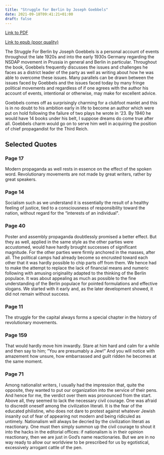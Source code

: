 ```yaml
---
title: "Struggle for Berlin by Joseph Goebbels"
date: 2021-09-18T09:41:21+01:00
draft: false
---
```


[Link to PDF](/rdk_website/books/struggle_for_berlin.pdf)

[Link to epub (poor quality)](/rdk_website/books/struggle_for_berlin.epub)

The Struggle For Berlin by Joseph Goebbels is a personal account of events throughout the late 1920s and into the
early 1930s Germany regarding the NSDAP movement in Prussia in general and Berlin in particular. Throughout the
book, Goebbels frequently discusses the issues and challenges he faces as a district leader of the party as well as
writing about how he was able to overcome these issues. Many parallels can be drawn between the issues faced
by Goebbels and the issues faced today by many fringe political movements and regardless of if one agrees with
the author his account of events, intentional or otherwise, may make for excellent advice.

Goebbels comes off as surprisingly charming for a clubfoot manlet and this is in no doubt to his ambition early in
life to become an author which were put on hold following the failure of two plays he wrote in ‘23. By 1940 he
would have 14 books under his belt, I suppose dreams do come true after all. Goebbels charm would go on to
serve him well in acquiring the position of chief propagandist for the Third Reich.

## Selected Quotes

### Page 17
Modern propaganda as well rests in essence on the effect of the spoken word. Revolutionary movements are not
made by great writers, rather by great speakers.

### Page 14
Socialism such as we understand it is essentially the result of a healthy feeling of justice, tied to a consciousness of
responsibility toward the nation, without regard for the “interests of an individual".

### Page 40
Poster and assembly propaganda doubtlessly promised a better effect. But they as well, applied in the same style
as the other parties were accustomed, would have hardly brought successes of significant magnitude. For the
other parties were firmly anchored in the masses, after all. The political camps had already become so encrusted
toward each other that it was hardly possible to chip parts off from them. We hence had to make the attempt to
replace the lack of financial means and numeric following with amusing originality adapted to the thinking of the
Berlin populace. It was about appealing as much as possible to the fine understanding of the Berlin populace for
pointed formulations and effective slogans. We started with it early and, as the later development showed, it did
not remain without success.

### Page 11
The struggle for the capital always forms a special chapter in the history of revolutionary movements.

### Page 159
That would hardly move him inwardly. Stare at him hard and calm for a while and then say to him; ”You are
presumably a Jew!” And you will notice with amazement how unsure, how embarrassed and guilt ridden he
becomes at the same moment.

### Page 71
Among nationalist writers, I usually had the impression that, quite the opposite, they wanted to put our
organization into the service of their pens. And hence for me, the verdict over them was pronounced from the
start. Above all, they seemed to lack the necessary civil courage. One was afraid to discredit oneself among the
civilization literati. It is the fear of the educated philistine, who does not dare to protest against whatever Jewish
insanity out of fear of appearing not modern and being ridiculed as untimely. Nationalism will always be decried by
the civilization literati as reactionary. One must then simply summon up the civil courage to shout it into the hacks
in the editorial offices: if nationalism is in their opinion reactionary, then we are just in God’s name reactionaries.
But we are in no way ready to allow our worldview to be prescribed for us by egotistical, excessively arrogant
cattle of the pen.